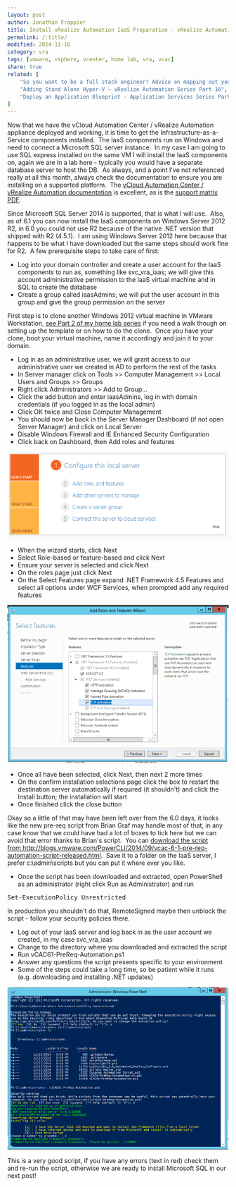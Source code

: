```yaml
---
layout: post
author: Jonathan Frappier
title: Install vRealize Automation IaaS Preparation - vRealize Automation Series Part 4
permalink: /:title/
modified: 2014-11-16
category: vra
tags: [vmware, vsphere, vcenter, home lab, vra, vcac]
share: true
related: [
    "So you want to be a full stack engineer? Advice on mapping out your career", 
    "Adding Stand Alone Hyper-V – vRealize Automation Series Part 16", 
    "Deploy an Application Blueprint - Application Services Series Part 5"
]
---
```

Now that we have the vCloud Automation Center / vRealize Automation appliance deployed and working, it is time to get the Infrastructure-as-a-Service components installed.  The IaaS components run on Windows and need to connect a Microsoft SQL server instance.  In my case I am going to use SQL express installed on the same VM I will install the IaaS components on, again we are in a lab here - typically you would have a separate database server to host the DB.  As always, and a point I've not referenced really at all this month, always check the documentation to ensure you are installing on a supported platform.  The <a href="https://www.vmware.com/support/pubs/vcac-pubs.html" target="_blank">vCloud Automation Center / vRealize Automation documentation</a> is excellent, as is the <a href="http://www.vmware.com/pdf/vcloud-automation-center-61-support-matrix.pdf" target="_blank">support matrix PDF</a>.

Since Microsoft SQL Server 2014 is supported, that is what I will use.  Also, as of 6.1 you can now install the IaaS components on Windows Server 2012 R2, in 6.0 you could not use R2 because of the native .NET version that shipped with R2 (4.5.1).  I am using Windows Server 2012 here because that happens to be what I have downloaded but the same steps should work fine for R2.  A few prerequisite steps to take care of first:
<ul>
	<li>Log into your domain controller and create a user account for the IaaS components to run as, something like svc_vra_iaas; we will give this account administrative permission to the IaaS virtual machine and in SQL to create the database</li>
	<li>Create a group called iaasAdmins; we will put the user account in this group and give the group permission on the server</li>
</ul>
First step is to clone another Windows 2012 virtual machine in VMware Workstation, <a href="http://www.virtxpert.com/vmware-workstaion-home-lab-setup-part-2-attack-of-the-clones/">see Part 2 of my home lab series</a> if you need a walk though on setting up the template or on how to do the clone.  Once you have your clone, boot your virtual machine, name it accordingly and join it to your domain.
<ul>
	<li>Log in as an administrative user, we will grant access to our administrative user we created in AD to perform the rest of the tasks</li>
	<li>In Server manager click on Tools &gt;&gt; Computer Management &gt;&gt; Local Users and Groups &gt;&gt; Groups</li>
	<li>Right click Administrators &gt;&gt; Add to Group...</li>
	<li>Click the add button and enter iaasAdmins, log in with domain credentials (if you logged in as the local admin)</li>
	<li>Click OK twice and Close Computer Management</li>
	<li>You should now be back in the Server Manager Dashboard (if not open Server Manager) and click on Local Server</li>
	<li>Disable Windows Firewall and IE Enhanced Security Configuration</li>
	<li>Click back on Dashboard, then Add roles and features</li>
</ul>
<img src="/images/fulls/windows-server-2012-add-roles-features.png" class="fit image">
<ul>
	<li>When the wizard starts, click Next</li>
	<li>Select Role-based or feature-based and click Next</li>
	<li>Ensure your server is selected and click Next</li>
	<li>On the roles page just click Next</li>
	<li>On the Select Features page expand .NET Framework 4.5 Features and select all options under WCF Services, when prompted add any required features</li>
</ul>
<img src="/images/fulls/windows-server-2012-wcf-services.png" class="fit image">
<ul>
	<li>Once all have been selected, click Next, then next 2 more times</li>
	<li>On the confirm installation selections page click the box to restart the destination server automatically if required (it shouldn't) and click the Install button; the installation will start</li>
	<li>Once finished click the close button</li>
</ul>
Okay so a little of that may have been left over from the 6.0 days, it looks like the new pre-req script from Brian Graf may handle most of that, in any case know that we could have had a lot of boxes to tick here but we can avoid that error thanks to Brian's script.  You can <a href="http://blogs.vmware.com/PowerCLI/2014/09/vcac-6-1-pre-req-automation-script-released.html" target="_blank">download the script from http://blogs.vmware.com/PowerCLI/2014/09/vcac-6-1-pre-req-automation-script-released.html</a>.  Save it to a folder on the IaaS server, I prefer c:\admin\scripts but you can put it where ever you like.
<ul>
	<li>Once the script has been downloaded and extracted, open PowerShell as an administrator (right click Run as Administrator) and run</li>
</ul>
<pre>Set-ExecutionPolicy Unrestricted</pre>
In production you shouldn't do that, RemoteSigned maybe then unblock the script - follow your security policies there.
<ul>
	<li>Log out of your IaaS server and log back in as the user account we created, in my case svc_vra_iaas</li>
	<li>Change to the directory where you downloaded and extracted the script</li>
	<li>Run vCAC61-PreReq-Automation.ps1</li>
	<li>Answer any questions the script presents specific to your environment</li>
	<li>Some of the steps could take a long time, so be patient while it runs (e.g. downloading and installing .NET updates)</li>
</ul>
<img src="/images/fulls/vcac-61-prereq-automation-script.png" class="fit image">

This is a very good script, if you have any errors (text in red) check them and re-run the script, otherwise we are ready to install Microsoft SQL in our next post!